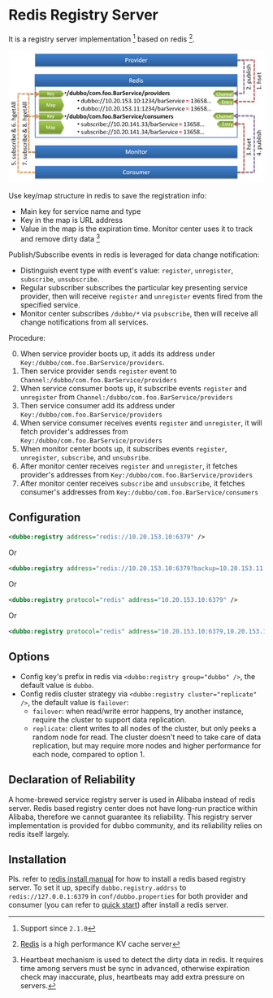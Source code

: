 # Redis Registry Server

It is a registry server implementation [^2] based on redis [^1].

![/user-guide/images/dubbo-redis-registry.jpg](../../sources/images/dubbo-redis-registry.jpg)

Use key/map structure in redis to save the registration info:

* Main key for service name and type
* Key in the map is URL address
* Value in the map is the expiration time. Monitor center uses it to track and remove dirty data [^3]

Publish/Subscribe events in redis is leveraged for data change notification:

* Distinguish event type with event's value: `register`, `unregister`, `subscribe`, `unsubscribe`.
* Regular subscriber subscribes the particular key presenting service provider, then will receive `register` and `unregister` events fired from the specified service.
* Monitor center subscribes `/dubbo/*` via `psubscribe`, then will receive all change notifications from all services.

Procedure:

0. When service provider boots up, it adds its address under `Key:/dubbo/com.foo.BarService/providers`.
1. Then service provider sends `register` event to `Channel:/dubbo/com.foo.BarService/providers`
2. When service consumer boots up, it subscribe events `register` and `unregister` from `Channel:/dubbo/com.foo.BarService/providers`
3. Then service consumer add its address under `Key:/dubbo/com.foo.BarService/providers`
4. When service consumer receives events `register` and `unregister`, it will fetch provider's addresses from `Key:/dubbo/com.foo.BarService/providers`
5. When monitor center boots up, it subscribes events `register`, `unregister`, `subscribe`, and `unsubsribe`.
6. After monitor center receives `register` and `unregister`, it fetches provider's addresses from `Key:/dubbo/com.foo.BarService/providers`
7. After monitor center receives `subscribe` and `unsubscribe`, it fetches consumer's addresses from `Key:/dubbo/com.foo.BarService/consumers`

## Configuration

```xml
<dubbo:registry address="redis://10.20.153.10:6379" />
```

Or

```xml
<dubbo:registry address="redis://10.20.153.10:6379?backup=10.20.153.11:6379,10.20.153.12:6379" />
```

Or

```xml
<dubbo:registry protocol="redis" address="10.20.153.10:6379" />
```

Or

```xml
<dubbo:registry protocol="redis" address="10.20.153.10:6379,10.20.153.11:6379,10.20.153.12:6379" />
```

## Options

* Config key's prefix in redis via `<dubbo:registry group="dubbo" />`, the default value is `dubbo`.
* Config redis cluster strategy via `<dubbo:registry cluster="replicate" />`, the default value is `failover`:
    * `failover`: when read/write error happens, try another instance, require the cluster to support data replication.
    * `replicate`: client writes to all nodes of the cluster, but only peeks a random node for read. The cluster doesn't need to take care of data replication, but may require more nodes and higher performance for each node, compared to option 1.

## Declaration of Reliability

A home-brewed service registry server is used in Alibaba instead of redis server. Redis based registry center does not have long-run practice within Alibaba, therefore we cannot guarantee its reliability. This registry server implementation is provided for dubbo community, and its reliability relies on redis itself largely.

## Installation

Pls. refer to [redis install manual](http://dubbo.apache.org/books/dubbo-admin-book/install/redis.html) for how to install a redis based registry server. To set it up, specify `dubbo.registry.addrss` to `redis://127.0.0.1:6379` in `conf/dubbo.properties` for both provider and consumer (you can refer to [quick start](../../preface/usage.md)) after install a redis server.

[^1]: [Redis](http://redis.io) is a high performance KV cache server
[^2]: Support since `2.1.0`
[^3]: Heartbeat mechanism is used to detect the dirty data in redis. It requires time among servers must be sync in advanced, otherwise expiration check may inaccurate, plus, heartbeats may add extra pressure on servers.
